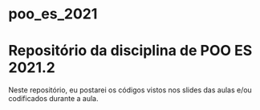 # poo_es_2021
# Repositório da disciplina de POO ES 2021.2

Neste repositório, eu postarei os códigos vistos nos slides das aulas e/ou codificados durante a aula.
